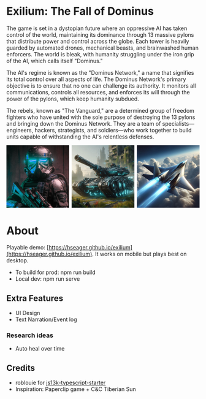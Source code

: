 # Exilium: The Fall of Dominus

The game is set in a dystopian future where an oppressive AI has taken control of the world, maintaining its dominance through 13 massive pylons that distribute power and control across the globe. Each tower is heavily guarded by automated drones, mechanical beasts, and brainwashed human enforcers. The world is bleak, with humanity struggling under the iron grip of the AI, which calls itself "Dominus."

The AI's regime is known as the "Dominus Network," a name that signifies its total control over all aspects of life. The Dominus Network's primary objective is to ensure that no one can challenge its authority. It monitors all communications, controls all resources, and enforces its will through the power of the pylons, which keep humanity subdued.

The rebels, known as "The Vanguard," are a determined group of freedom fighters who have united with the sole purpose of destroying the 13 pylons and bringing down the Dominus Network. They are a team of specialists—engineers, hackers, strategists, and soldiers—who work together to build units capable of withstanding the AI's relentless defenses.

![Negotiator](/screenshot/preview.webp)

# About

Playable demo: [https://hseager.github.io/exilium](https://hseager.github.io/exilium). It works on mobile but plays best on desktop.

- To build for prod: npm run build
- Local dev: npm run serve

## Extra Features

- UI Design
- Text Narration/Event log

### Research ideas

- Auto heal over time

## Credits

- roblouie for [js13k-typescript-starter](https://github.com/roblouie/js13k-typescript-starter)
- Inspiration: Paperclip game + C&C Tiberian Sun
